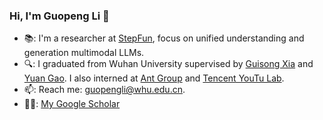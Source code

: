 ### Hi, I'm Guopeng Li 👋 


- 📚: I'm a researcher at [StepFun](https://www.stepfun.com/company), focus on unified understanding and generation multimodal LLMs. 
- 🔍: I graduated from Wuhan University supervised by [Guisong Xia](http://43.154.41.31/xia_En.html) and [Yuan Gao](https://yuan-gao.net/). I also interned at [Ant Group](https://www.antgroup.com/en) and [Tencent YouTu Lab](https://open.youtu.qq.com/#/open).
- 📫: Reach me: guopengli@whu.edu.cn.
- 🧑‍🎓: [My Google Scholar](https://scholar.google.com/citations?user=ba1cv9cAAAAJ&hl)



<!--
**Miles629/Miles629** is a ✨ _special_ ✨ repository because its `README.md` (this file) appears on your GitHub profile.

Here are some ideas to get you started:

- 🔭 I’m currently working on ...
- 🌱 I’m currently learning ...
- 👯 I’m looking to collaborate on ...
- 🤔 I’m looking for help with ...
- 💬 Ask me about ...
- 📫 How to reach me: ...
- 😄 Pronouns: ...
- ⚡ Fun fact: ...
-->
